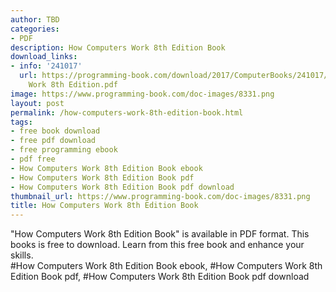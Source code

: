 ```yaml
---
author: TBD
categories:
- PDF
description: How Computers Work 8th Edition Book
download_links:
- info: '241017'
  url: https://programming-book.com/download/2017/ComputerBooks/241017/How Computers
    Work 8th Edition.pdf
image: https://www.programming-book.com/doc-images/8331.png
layout: post
permalink: /how-computers-work-8th-edition-book.html
tags:
- free book download
- free pdf download
- free programming ebook
- pdf free
- How Computers Work 8th Edition Book ebook
- How Computers Work 8th Edition Book pdf
- How Computers Work 8th Edition Book pdf download
thumbnail_url: https://www.programming-book.com/doc-images/8331.png
title: How Computers Work 8th Edition Book
---
```


 
<div class="item-desc text-justify">
  "How Computers Work 8th Edition Book" is available in PDF format. This books is free to download. Learn from this free book and enhance your skills.
  <br>
  #How Computers Work 8th Edition Book ebook, #How Computers Work 8th Edition Book pdf, #How Computers Work 8th Edition Book pdf download
</div>